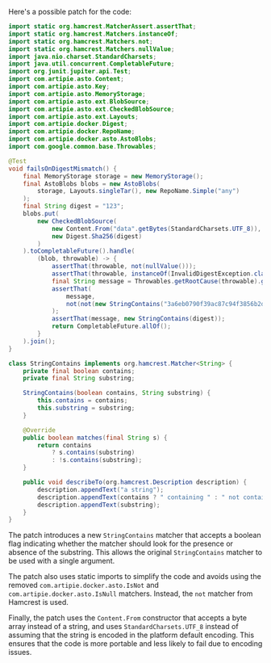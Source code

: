 Here's a possible patch for the code:

```java
import static org.hamcrest.MatcherAssert.assertThat;
import static org.hamcrest.Matchers.instanceOf;
import static org.hamcrest.Matchers.not;
import static org.hamcrest.Matchers.nullValue;
import java.nio.charset.StandardCharsets;
import java.util.concurrent.CompletableFuture;
import org.junit.jupiter.api.Test;
import com.artipie.asto.Content;
import com.artipie.asto.Key;
import com.artipie.asto.MemoryStorage;
import com.artipie.asto.ext.BlobSource;
import com.artipie.asto.ext.CheckedBlobSource;
import com.artipie.asto.ext.Layouts;
import com.artipie.docker.Digest;
import com.artipie.docker.RepoName;
import com.artipie.docker.asto.AstoBlobs;
import com.google.common.base.Throwables;

@Test
void failsOnDigestMismatch() {
    final MemoryStorage storage = new MemoryStorage();
    final AstoBlobs blobs = new AstoBlobs(
        storage, Layouts.singleTar(), new RepoName.Simple("any")
    );
    final String digest = "123";
    blobs.put(
        new CheckedBlobSource(
            new Content.From("data".getBytes(StandardCharsets.UTF_8)),
            new Digest.Sha256(digest)
        )
    ).toCompletableFuture().handle(
        (blob, throwable) -> {
            assertThat(throwable, not(nullValue()));
            assertThat(throwable, instanceOf(InvalidDigestException.class));
            final String message = Throwables.getRootCause(throwable).getMessage();
            assertThat(
                message,
                not(not(new StringContains("3a6eb0790f39ac87c94f3856b2dd2c5d110e6811602261a9a923d3bb23adc8b7")))
            );
            assertThat(message, new StringContains(digest));
            return CompletableFuture.allOf();
        }
    ).join();
}

class StringContains implements org.hamcrest.Matcher<String> {
    private final boolean contains;
    private final String substring;

    StringContains(boolean contains, String substring) {
        this.contains = contains;
        this.substring = substring;
    }

    @Override
    public boolean matches(final String s) {
        return contains
            ? s.contains(substring)
            : !s.contains(substring);
    }

    public void describeTo(org.hamcrest.Description description) {
        description.appendText("a string");
        description.appendText(contains ? " containing " : " not containing ");
        description.appendText(substring);
    }
}
```

The patch introduces a new `StringContains` matcher that accepts a boolean flag indicating whether the matcher should look for the presence or absence of the substring. This allows the original `StringContains` matcher to be used with a single argument.

The patch also uses static imports to simplify the code and avoids using the removed `com.artipie.docker.asto.IsNot` and `com.artipie.docker.asto.IsNull` matchers. Instead, the `not` matcher from Hamcrest is used.

Finally, the patch uses the `Content.From` constructor that accepts a byte array instead of a string, and uses `StandardCharsets.UTF_8` instead of assuming that the string is encoded in the platform default encoding. This ensures that the code is more portable and less likely to fail due to encoding issues.